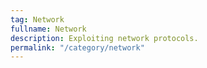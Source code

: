 ```yaml
---
tag: Network
fullname: Network
description: Exploiting network protocols.
permalink: "/category/network"
---
```

